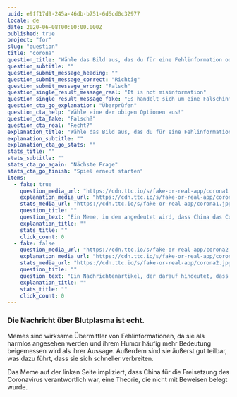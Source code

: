 ```yaml
---
uuid: e9ff17d9-245a-46db-b751-6d6cd0c32977
locale: de
date: 2020-06-08T00:00:00.000Z
published: true
project: "for"
slug: "question"
title: "corona"
question_title: "Wähle das Bild aus, das du für eine Fehlinformation oder für irreführend hältst"
question_subtitle: ""
question_submit_message_heading: ""
question_submit_message_correct: "Richtig"
question_submit_message_wrong: "Falsch"
question_single_result_message_real: "It is not misinformation"
question_single_result_message_fake: "Es handelt sich um eine Falschinformation"
question_cta_go_explanation: "Überprüfen"
question_cta_help: "Wähle eine der obigen Optionen aus!"
question_cta_fake: "Falsch?"
question_cta_real: "Recht?"
explanation_title: "Wähle das Bild aus, das du für eine Fehlinformation oder für irreführend hältst"
explanation_subtitle: ""
explanation_cta_go_stats: ""
stats_title: ""
stats_subtitle: ""
stats_cta_go_again: "Nächste Frage"
stats_cta_go_finish: "Spiel erneut starten"
items:
  - fake: true
    question_media_url: "https://cdn.ttc.io/s/fake-or-real-app/corona1.jpg"
    explanation_media_url: "https://cdn.ttc.io/s/fake-or-real-app/corona1.jpg"
    stats_media_url: "https://cdn.ttc.io/s/fake-or-real-app/corona1.jpg"
    question_title: ""
    question_text: "Ein Meme, in dem angedeutet wird, dass China das Coronavirus freigesetzt hat"
    explanation_title: ""
    stats_title: ""
    click_count: 0
  - fake: false
    question_media_url: "https://cdn.ttc.io/s/fake-or-real-app/corona2.jpg"
    explanation_media_url: "https://cdn.ttc.io/s/fake-or-real-app/corona2.jpg"
    stats_media_url: "https://cdn.ttc.io/s/fake-or-real-app/corona2.jpg"
    question_title: ""
    question_text: "Ein Nachrichtenartikel, der darauf hindeutet, dass Blutplasma ein Heilmittel gegen das Coronavirus sein könnte"
    explanation_title: ""
    stats_title: ""
    click_count: 0
---
```


### Die Nachricht über Blutplasma ist echt. 

Memes sind wirksame Übermittler von Fehlinformationen, da sie als harmlos angesehen werden und ihrem Humor häufig mehr Bedeutung beigemessen wird als ihrer Aussage. Außerdem sind sie äußerst gut teilbar, was dazu führt, dass sie sich schneller verbreiten. 

Das Meme auf der linken Seite impliziert, dass China für die Freisetzung des Coronavirus verantwortlich war, eine Theorie, die nicht mit Beweisen belegt wurde.
